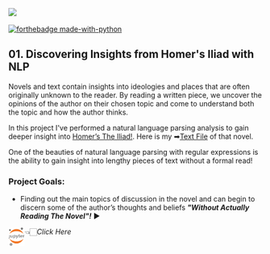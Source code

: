 <p align='left'> 
                         
  <a href="#"><img src="https://badges.pufler.dev/visits/Emon-ProCoder7/Data-Driven-Decision-Making-With-Statistics"></a>
</p>



[![forthebadge made-with-python](http://ForTheBadge.com/images/badges/made-with-python.svg)](https://www.python.org/)
  
   


  
## 01. Discovering Insights from Homer's Iliad with NLP

  Novels and text contain insights into ideologies and places that are often originally unknown to the reader. By reading a written piece, we uncover the opinions of the author on their chosen topic and come to understand both the topic and how the author thinks.

In this project I've performed a natural language parsing analysis to gain deeper insight into [Homer’s The Iliad!](http://www.gutenberg.org/ebooks/6130). Here is my ➡[Text File](the_iliad.txt) of that novel. 

One of the beauties of natural language parsing with regular expressions is the ability to gain insight into lengthy pieces of text without a formal read! 
  
### Project Goals:
  - Finding out the main topics of discussion in the novel and can begin to discern some of the author’s thoughts and beliefs 
  ***"Without Actually Reading The Novel"!*** ▶
  
  
👈🏻*Click Here* [<img align="left" alt="Emon-ProCoder7 | Jupyter" width="32px" src="https://raw.githubusercontent.com/Emon-ProCoder7/python_projects/master/jupyter.png"/>](https://github.com/Emon-ProCoder7/Natural-Language-Processing/blob/master/iliad_NLP.ipynb)
